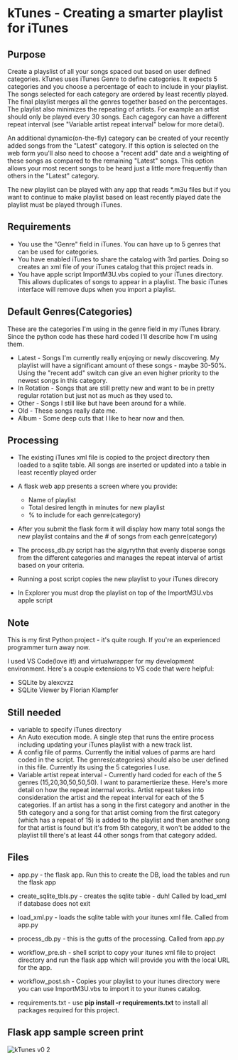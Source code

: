 # kTunes - Creating a smarter playlist for iTunes

## Purpose

Create a playslist of all your songs spaced out based on user defined categories. kTunes uses iTunes Genre to define categories.
It expects 5 categories and you choose a percentage of each to include in your playlist. The songs selected for each category are ordered by least recently played. The final playlist merges all the genres together based on the percentages. The playlist also minimizes the repeating of artists. For example an artist should only be played every 30 songs. Each cagegory can have a different repeat interval (see "Variable artist repeat interval" below for more detail). 

An additional dynamic(on-the-fly) category can be created of your recently added songs from the "Latest" category.  If this option is selected on the web form you'll also need to choose a "recent add" date and a weighting of these songs as compared to the remaining "Latest" songs. This option allows your most recent songs to be heard just a little more frequently than others in the "Latest" category.

The new playlist can be played with any app that reads *.m3u files but if you want to continue to make playlist based on least recently played date the playlist must be played through iTunes.

## Requirements
- You use the "Genre" field in iTunes. You can have up to 5 genres that can be used for categories.
- You have enabled iTunes to share the catalog with 3rd parties. Doing so creates an xml file of your iTunes catalog that this project reads in.
- You have apple script ImportM3U.vbs copied to your iTunes directory. This allows duplicates of songs to appear in a playlist. The basic iTunes interface will remove dups when you import a playlist.

## Default Genres(Categories)
These are the categories I'm using in the genre field in my iTunes library. Since the python code has these hard coded I'll describe how I'm using them.
- Latest - Songs I'm currently really enjoying or newly discovering. My playlist will have a significant amount of these songs - maybe 30-50%. Using the "recent add" switch can give an even higher priority to the newest songs in this category.
- In Rotation - Songs that are still pretty new and want to be in pretty regular rotation but just not as much as they used to.
- Other - Songs I still like but have been around for a while.
- Old - These songs really date me.
- Album - Some deep cuts that I like to hear now and then.

## Processing
- The existing iTunes xml file is copied to the project directory then loaded to a sqlite table. All songs are inserted or updated into a table in least recently played order
- A flask web app presents a screen where you provide:
  - Name of playlist
  - Total desired length in minutes for new playlist
  - % to include for each genre(category)

- After you submit the flask form it will display how many total songs the new playlist contains and the # of songs from each genre(category)
- The process_db.py script has the algyrythn that evenly disperse songs from the different categories and manages the repeat interval of artist based on your criteria.
- Running a post script copies the new playlist to your iTunes direcory
- In Explorer you must drop the playlist on top of the ImportM3U.vbs apple script

## Note
This is my first Python project - it's quite rough. If you're an experienced programmer turn away now. 

I used VS Code(love it!) and virtualwrapper for my development environment.
Here's a couple extensions to VS code that were helpful:
- SQLite by alexcvzz
- SQLite Viewer by Florian Klampfer

## Still needed
- variable to specify iTunes directory
- An Auto execution mode. A single step that runs the entire process including updating your iTunes playlist with a new track list.
- A config file of parms. Currently the initial values of parms are hard coded in the script. The genres(categories) should also be user defined in this file. Currently its using the 5 categories I use. 
- Variable artist repeat interval - Currently hard coded for each of the 5 genres (15,20,30,50,50,50). I want to paramertierize these. Here's more detail on how the repeat intermal works. Artist repeat takes into consideration the artist and the repeat interval for each of the 5 categories. If an artist has a song in the first category and another in the 5th category and a song for that artist coming from the first category (which has a repeat of 15) is added to the playlist and then another song for that artist is found but it's from 5th category, it won't be added to the playlist till there's at least 44 other songs from that category added.

##  Files
- app.py - the flask app. Run this to create the DB, load the tables and run the flask app
- create_sqlite_tbls.py - creates the sqlite table - duh! Called by load_xml if database does not exit
- load_xml.py - loads the sqlite table with your itunes xml file. Called from app.py
- process_db.py - this is the gutts of the processing. Called from app.py

- workflow_pre.sh - shell script to copy your itunes xml file to project directory and run the flask app which will provide you with the local URL for the app.
- workflow_post.sh - Copies your playlist to your itunes directory were you can use ImportM3U.vbs to import it to your itunes catalog.

- requirements.txt - use **pip install -r requirements.txt** to install all packages required for this project.

## Flask app sample screen print
![kTunes v0 2](https://user-images.githubusercontent.com/107451552/214996103-66aac49f-fd82-4805-b94d-59b4182f977d.png)


